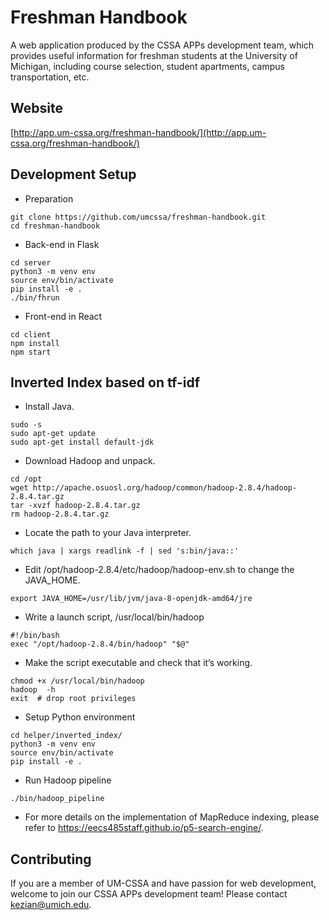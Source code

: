 # Freshman Handbook
A web application produced by the CSSA APPs development team, which provides useful information for freshman students at the University of Michigan, including course selection, student apartments, campus transportation, etc.

## Website
[http://app.um-cssa.org/freshman-handbook/](http://app.um-cssa.org/freshman-handbook/)

## Development Setup
* Preparation
```
git clone https://github.com/umcssa/freshman-handbook.git
cd freshman-handbook
```
* Back-end in Flask
```
cd server
python3 -m venv env
source env/bin/activate
pip install -e .
./bin/fhrun
```
* Front-end in React
```
cd client
npm install
npm start
```

## Inverted Index based on tf-idf
* Install Java.
```
sudo -s
sudo apt-get update
sudo apt-get install default-jdk
```
* Download Hadoop and unpack.
```
cd /opt
wget http://apache.osuosl.org/hadoop/common/hadoop-2.8.4/hadoop-2.8.4.tar.gz
tar -xvzf hadoop-2.8.4.tar.gz
rm hadoop-2.8.4.tar.gz
```
* Locate the path to your Java interpreter.
```
which java | xargs readlink -f | sed 's:bin/java::'
```
* Edit /opt/hadoop-2.8.4/etc/hadoop/hadoop-env.sh to change the JAVA_HOME.
```
export JAVA_HOME=/usr/lib/jvm/java-8-openjdk-amd64/jre
```
* Write a launch script, /usr/local/bin/hadoop
```
#!/bin/bash
exec "/opt/hadoop-2.8.4/bin/hadoop" "$@"
```
* Make the script executable and check that it’s working.
```
chmod +x /usr/local/bin/hadoop
hadoop  -h
exit  # drop root privileges
```
* Setup Python environment
```
cd helper/inverted_index/
python3 -m venv env
source env/bin/activate
pip install -e .
```
* Run Hadoop pipeline
```
./bin/hadoop_pipeline
```
* For more details on the implementation of MapReduce indexing, please refer to https://eecs485staff.github.io/p5-search-engine/.


## Contributing
If you are a member of UM-CSSA and have passion for web development, welcome to join our CSSA APPs development team! Please contact [kezian@umich.edu](mailto://kezian@umich.edu).
